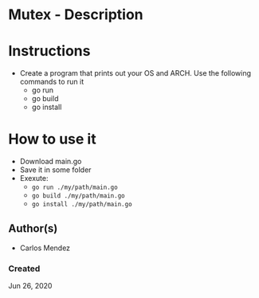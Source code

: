 #  Mutex - Description


# Instructions

* Create a program that prints out your OS and ARCH. Use the following commands to run it
    * go run
    * go build
    * go install

# How to use it

* Download main.go
* Save it in some folder
* Exexute: 
    * `go run ./my/path/main.go`
    * `go build ./my/path/main.go`
    * `go install ./my/path/main.go`

## Author(s)

* Carlos Mendez

### Created

Jun 26, 2020